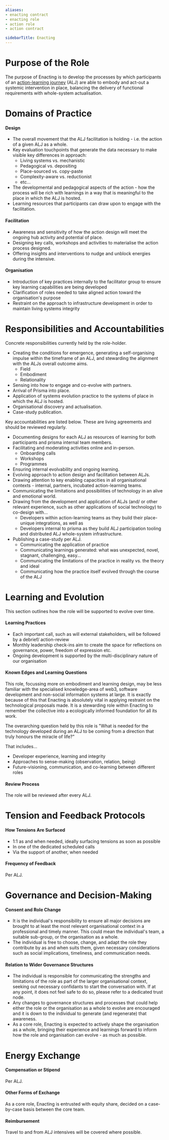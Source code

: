 ```yaml
---
aliases:
- enacting contract
- enacting role
- action role
- action contract

sidebarTitle: Enacting
---
```


# Purpose of the Role
The purpose of Enacting is to develop the processes by which participants of an [action-learning journey](patterns/action-learning%20journeys.md) (ALJ) are able to embody and act-out a systemic intervention in place, balancing the delivery of functional requirements with whole-system actualisation. 

# Domains of Practice
#### Design

- The overall movement that the ALJ facilitation is holding - i.e. the action of a given ALJ as a whole.
- Key evaluation touchpoints that generate the data necessary to make visible key differences in approach:
	- Living systems vs. mechanistic
	- Pedagogical vs. depositing
	- Place-sourced vs. copy-paste
	- Complexity-aware vs. reductionist
	- etc...
- The developmental and pedagogical aspects of the action - how the process will be rich with learnings in a way that is meaningful to the place in which the ALJ is hosted. 
- Learning resources that participants can draw upon to engage with the facilitation.

#### Facilitation

- Awareness and sensitivity of how the action design will meet the ongoing hub activity and potential of place.
- Designing key calls, workshops and activities to materialise the action process designed.
- Offering insights and interventions to nudge and unblock energies during the intensive.

#### Organisation

- Introduction of key practices internally to the facilitator group to ensure key learning capabilities are being developed
- Clarification of roles needed to take aligned action toward the organisation's purpose
- Restraint on the approach to infrastructure development in order to maintain living systems integrity

# Responsibilities and Accountabilities
Concrete responsibilities currently held by the role-holder.

- Creating the conditions for emergence, generating a self-organising impulse within the timeframe of an ALJ, and stewarding the alignment with the ALJs overall outcome aims. 
	- Field
	- Embodiment
	- Relationality
- Sensing into how to engage and co-evolve with partners.
- Arrival of Prisma into place. 
- Application of systems evolution practice to the systems of place in which the ALJ is hosted. 
- Organisational discovery and actualisation.
- Case-study publication.

Key accountabilities are listed below. These are living agreements and should be reviewed regularly.

- Documenting designs for each ALJ as resources of learning for both participants and prisma internal team members.
- Facilitating and moderating activities online and in-person.
	- Onboarding calls
	- Workshops
	- Programmes
- Ensuring internal evolvability and ongoing learning.
- Evolving approach to action design and facilitation between ALJs.
- Drawing attention to key enabling capacities in all organisational contexts - internal, partners, incubated action-learning teams. 
- Communicating the limitations and possibilities of technology in an alive and emotional world. 
- Drawing from the development and application of ALJs (and/ or other relevant experience, such as other applications of social technology) to co-design with... 
	- Developers within action-learning teams as they build their place-unique integrations, as well as
	- Developers internal to prisma as they build ALJ participation tooling and distributed ALJ whole-system infrastructure. 
- Publishing a case-study per ALJ.
	- Communicating the application of practice
	- Communicating learnings generated: what was unexpected, novel, stagnant, challenging, easy...
	- Communicating the limitations of the practice in reality vs. the theory and ideal
	- Communicating how the practice itself evolved through the course of the ALJ

# Learning and Evolution
This section outlines how the role will be supported to evolve over time.

#### Learning Practices

- Each important call, such as will external stakeholders, will be followed by a debrief/ action-review
- Monthly leadership check-ins aim to create the space for reflections on governance, power, freedom of expression etc.
- Ongoing development is supported by the multi-disciplinary nature of our organisation

#### Known Edges and Learning Questions

This role, focussing more on embodiment and learning design, may be less familiar with the specialised knowledge-area of web3, software development and non-social information systems at large. It is exactly because of this that Enacting is absolutely vital in applying restraint on the technological proposals made. It is a stewarding role within Enacting to remember the collective into a ecologically informed foundation for all its work.

The overarching question held by this role is "What is needed for the technology developed during an ALJ to be coming from a direction that truly honours the miracle of life?"

That includes...

- Developer experience, learning and integrity
- Approaches to sense-making (observation, relation, being)
- Future-visioning, communication, and co-learning between different roles

#### Review Process
The role will be reviewed after every ALJ.

# Tension and Feedback Protocols
#### How Tensions Are Surfaced

- 1:1 as and when needed, ideally surfacing tensions as soon as possible
- In one of the dedicated scheduled calls
- Via the support of another, when needed

#### Frequency of Feedback
Per ALJ.

# Governance and Decision-Making
#### Consent and Role Change

- It is the individual's responsibility to ensure all major decisions are brought to at least the most relevant organisational context in a professional and timely manner. This could mean the individual's team, a suitable sub-group, or the organisation as a whole. 
- The individual is free to choose, change, and adapt the role they contribute by as and when suits them, given necessary considerations such as social implications, timeliness, and communication needs. 

#### Relation to Wider Governance Structures

- The individual is responsible for communicating the strengths and limitations of the role as part of the larger organisational context, seeking out necessary confidants to start the conversation with. If at any point, it does not feel safe to do so, please refer to a dedicated trust node.
- Any changes to governance structures and processes that could help either the role or the organisation as a whole to evolve are encouraged and it is down to the individual to generate (and regenerate) that awareness. 
- As a core role, Enacting is expected to actively shape the organisation as a whole, bringing their experience and learnings forward to inform how the role and organisation can evolve - as much as possible. 

# Energy Exchange
#### Compensation or Stipend
Per ALJ.
#### Other Forms of Exchange
As a core role, Enacting is entrusted with equity share, decided on a case-by-case basis between the core team. 
#### Reimbursement
Travel to and from ALJ intensives will be covered where possible.
